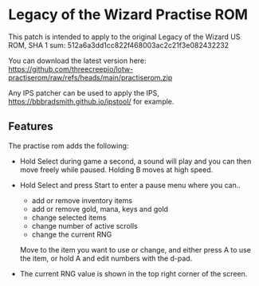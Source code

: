# Legacy of the Wizard Practise ROM

This patch is intended to apply to the original Legacy of the Wizard US ROM, SHA 1 sum: 512a6a3dd1cc822f468003ac2c21f3e082432232

You can download the latest version here: https://github.com/threecreepio/lotw-practiserom/raw/refs/heads/main/practiserom.zip

Any IPS patcher can be used to apply the IPS, https://bbbradsmith.github.io/ipstool/ for example.

## Features

The practise rom adds the following:

- Hold Select during game a second, a sound will play and you can then move freely while paused. Holding B moves at high speed.

- Hold Select and press Start to enter a pause menu where you can..
  - add or remove inventory items
  - add or remove gold, mana, keys and gold
  - change selected items
  - change number of active scrolls
  - change the current RNG

  Move to the item you want to use or change, and either press A to use the item, or hold A and edit numbers with the d-pad.

- The current RNG value is shown in the top right corner of the screen.
